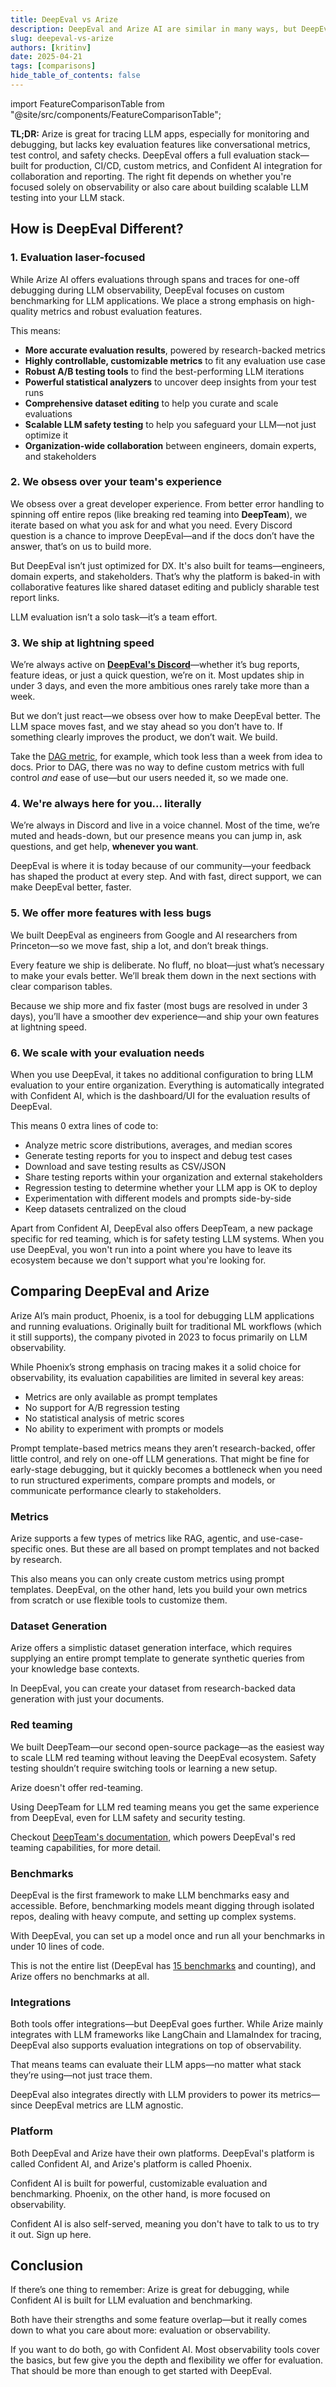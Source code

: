 ```yaml
---
title: DeepEval vs Arize
description: DeepEval and Arize AI are similar in many ways, but DeepEval specializes in evaluation while Arize AI is mainly for observability.
slug: deepeval-vs-arize
authors: [kritinv]
date: 2025-04-21
tags: [comparisons]
hide_table_of_contents: false
---
```


import FeatureComparisonTable from "@site/src/components/FeatureComparisonTable";

**TL;DR:** Arize is great for tracing LLM apps, especially for monitoring and debugging, but lacks key evaluation features like conversational metrics, test control, and safety checks. DeepEval offers a full evaluation stack—built for production, CI/CD, custom metrics, and Confident AI integration for collaboration and reporting. The right fit depends on whether you're focused solely on observability or also care about building scalable LLM testing into your LLM stack.

## How is DeepEval Different?

### 1. Evaluation laser-focused

While Arize AI offers evaluations through spans and traces for one-off debugging during LLM observability, DeepEval focuses on custom benchmarking for LLM applications. We place a strong emphasis on high-quality metrics and robust evaluation features.

This means:

- **More accurate evaluation results**, powered by research-backed metrics
- **Highly controllable, customizable metrics** to fit any evaluation use case
- **Robust A/B testing tools** to find the best-performing LLM iterations
- **Powerful statistical analyzers** to uncover deep insights from your test runs
- **Comprehensive dataset editing** to help you curate and scale evaluations
- **Scalable LLM safety testing** to help you safeguard your LLM—not just optimize it
- **Organization-wide collaboration** between engineers, domain experts, and stakeholders

### 2. We obsess over your team's experience

We obsess over a great developer experience. From better error handling to spinning off entire repos (like breaking red teaming into **DeepTeam**), we iterate based on what you ask for and what you need. Every Discord question is a chance to improve DeepEval—and if the docs don’t have the answer, that’s on us to build more.

But DeepEval isn’t just optimized for DX. It's also built for teams—engineers, domain experts, and stakeholders. That’s why the platform is baked-in with collaborative features like shared dataset editing and publicly sharable test report links.

LLM evaluation isn’t a solo task—it’s a team effort.

### 3. We ship at lightning speed

We’re always active on [**DeepEval's Discord**](https://discord.gg/a3K9c8GRGt)—whether it’s bug reports, feature ideas, or just a quick question, we’re on it. Most updates ship in under 3 days, and even the more ambitious ones rarely take more than a week.

But we don’t just react—we obsess over how to make DeepEval better. The LLM space moves fast, and we stay ahead so you don’t have to. If something clearly improves the product, we don’t wait. We build.

Take the [DAG metric](/docs/metrics-dag), for example, which took less than a week from idea to docs. Prior to DAG, there was no way to define custom metrics with full control _and_ ease of use—but our users needed it, so we made one.

### 4. We're always here for you... literally

We’re always in Discord and live in a voice channel. Most of the time, we’re muted and heads-down, but our presence means you can jump in, ask questions, and get help, **whenever you want**.

DeepEval is where it is today because of our community—your feedback has shaped the product at every step. And with fast, direct support, we can make DeepEval better, faster.

### 5. We offer more features with less bugs

We built DeepEval as engineers from Google and AI researchers from Princeton—so we move fast, ship a lot, and don’t break things.

Every feature we ship is deliberate. No fluff, no bloat—just what’s necessary to make your evals better. We’ll break them down in the next sections with clear comparison tables.

Because we ship more and fix faster (most bugs are resolved in under 3 days), you’ll have a smoother dev experience—and ship your own features at lightning speed.

### 6. We scale with your evaluation needs

When you use DeepEval, it takes no additional configuration to bring LLM evaluation to your entire organization. Everything is automatically integrated with Confident AI, which is the dashboard/UI for the evaluation results of DeepEval.

This means 0 extra lines of code to:

- Analyze metric score distributions, averages, and median scores
- Generate testing reports for you to inspect and debug test cases
- Download and save testing results as CSV/JSON
- Share testing reports within your organization and external stakeholders
- Regression testing to determine whether your LLM app is OK to deploy
- Experimentation with different models and prompts side-by-side
- Keep datasets centralized on the cloud

Apart from Confident AI, DeepEval also offers DeepTeam, a new package specific for red teaming, which is for safety testing LLM systems. When you use DeepEval, you won't run into a point where you have to leave its ecosystem because we don't support what you're looking for.

## Comparing DeepEval and Arize

Arize AI’s main product, Phoenix, is a tool for debugging LLM applications and running evaluations. Originally built for traditional ML workflows (which it still supports), the company pivoted in 2023 to focus primarily on LLM observability.

While Phoenix’s strong emphasis on tracing makes it a solid choice for observability, its evaluation capabilities are limited in several key areas:

- Metrics are only available as prompt templates
- No support for A/B regression testing
- No statistical analysis of metric scores
- No ability to experiment with prompts or models

Prompt template-based metrics means they aren’t research-backed, offer little control, and rely on one-off LLM generations. That might be fine for early-stage debugging, but it quickly becomes a bottleneck when you need to run structured experiments, compare prompts and models, or communicate performance clearly to stakeholders.

### Metrics

Arize supports a few types of metrics like RAG, agentic, and use-case-specific ones. But these are all based on prompt templates and not backed by research.

This also means you can only create custom metrics using prompt templates. DeepEval, on the other hand, lets you build your own metrics from scratch or use flexible tools to customize them.

<FeatureComparisonTable type="arize::metrics" competitor="Arize" />

### Dataset Generation

Arize offers a simplistic dataset generation interface, which requires supplying an entire prompt template to generate synthetic queries from your knowledge base contexts.

In DeepEval, you can create your dataset from research-backed data generation with just your documents.

<FeatureComparisonTable type="arize::synthesizer" competitor="Arize" />

### Red teaming

We built DeepTeam—our second open-source package—as the easiest way to scale LLM red teaming without leaving the DeepEval ecosystem. Safety testing shouldn’t require switching tools or learning a new setup.

Arize doesn't offer red-teaming.

<FeatureComparisonTable type="arize::redTeaming" competitor="Arize" />

Using DeepTeam for LLM red teaming means you get the same experience from DeepEval, even for LLM safety and security testing.

Checkout [DeepTeam's documentation](https://www.trydeepteam.com/docs/getting-started), which powers DeepEval's red teaming capabilities, for more detail.

### Benchmarks

DeepEval is the first framework to make LLM benchmarks easy and accessible. Before, benchmarking models meant digging through isolated repos, dealing with heavy compute, and setting up complex systems.

With DeepEval, you can set up a model once and run all your benchmarks in under 10 lines of code.

<FeatureComparisonTable type="arize::benchmarks" competitor="Arize" />

This is not the entire list (DeepEval has [15 benchmarks](/docs/benchmarks-introduction) and counting), and Arize offers no benchmarks at all.

### Integrations

Both tools offer integrations—but DeepEval goes further. While Arize mainly integrates with LLM frameworks like LangChain and LlamaIndex for tracing, DeepEval also supports evaluation integrations on top of observability.

That means teams can evaluate their LLM apps—no matter what stack they’re using—not just trace them.

<FeatureComparisonTable type="arize::integrations" competitor="Arize" />

DeepEval also integrates directly with LLM providers to power its metrics—since DeepEval metrics are LLM agnostic.

### Platform

Both DeepEval and Arize have their own platforms. DeepEval's platform is called Confident AI, and Arize's platform is called Phoenix.

Confident AI is built for powerful, customizable evaluation and benchmarking. Phoenix, on the other hand, is more focused on observability.

<FeatureComparisonTable type="arize::platform" competitor="Arize" />

Confident AI is also self-served, meaning you don't have to talk to us to try it out. Sign up here.

## Conclusion

If there’s one thing to remember: Arize is great for debugging, while Confident AI is built for LLM evaluation and benchmarking.

Both have their strengths and some feature overlap—but it really comes down to what you care about more: evaluation or observability.

If you want to do both, go with Confident AI. Most observability tools cover the basics, but few give you the depth and flexibility we offer for evaluation. That should be more than enough to get started with DeepEval.
